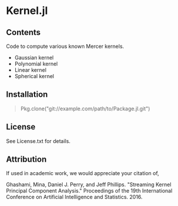 # Kernel.jl

## Contents

Code to compute various known Mercer kernels.

 * Gaussian kernel
 * Polynomial kernel
 * Linear kernel
 * Spherical kernel

## Installation
> Pkg.clone("git://example.com/path/to/Package.jl.git")

## License
See License.txt for details.

## Attribution
If used in academic work, we would appreciate your citation of,

Ghashami, Mina, Daniel J. Perry, and Jeff Phillips. "Streaming Kernel Principal Component Analysis." Proceedings of the 19th International Conference on Artificial Intelligence and Statistics. 2016.
